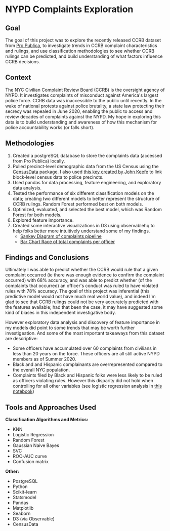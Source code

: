 # NYPD Complaints Exploration

## Goal
The goal of this project was to explore the recently released CCRB dataset from [Pro Publica](https://www.propublica.org/datastore/dataset/civilian-complaints-against-new-york-city-police-officers), to investigate trends in CCRB complaint characteristics and rulings, and use classification methodologies to see whether CCRB rulings can be predicted, and build understanding of what factors influence CCRB decisions.

## Context
The NYC Civilian Complaint Review Board (CCRB) is the oversight agency of NYPD. It investigates complaints of misconduct against America's largest police force. CCRB data was inaccessible to the public until recently. In the wake of national protests against police brutality, a state law protecting their secrecy was repealed in June 2020, enabling the public to access and review decades of complaints against the NYPD. My hope in exploring this data is to build understanding and awareness of how this mechanism for police accountability works (or falls short).

## Methodologies
1. Created a postgreSQL database to store the complaints data (accessed from Pro Publica) locally.
2. Pulled precinct-level demographic data from the US Census using the [CensusData](https://pypi.org/project/CensusData/) package. I also used [this key created by John Keefe](https://johnkeefe.net/nyc-police-precinct-and-census-data) to link block-level census data to police precincts.
3. Used pandas for data processing, feature engineering, and exploratory data analysis.
4. Tested the performance of six different classification models on the data; creating two different models to better represent the structure of CCRB rulings. Random Forest performed best on both models.
5. Optimized, evaluated, and selected the best model, which was Random Forest for both models.
6. Explored feature importance.
7. Created some interactive visualizations in D3 using observablehq to help folks better more intuitively understand some of my findings.
    - [Sankey Diagram of complaints pipeline](https://observablehq.com/d/1d11da02acbb7e56)
    - [Bar Chart Race of total complaints per officer](https://observablehq.com/d/38930dd9f2e4dd7c)

## Findings and Conclusions
Ultimately I was able to predict whether the CCRB would rule that a given complaint occurred (ie there was enough evidence to confirm the complaint occurred) with 68% accuracy, and was able to predict whether (of the complaints that occurred) an officer's conduct was ruled to have violated rules with 78% accuracy. The goal of this project was inferential (this predictive model would not have much real world value), and indeed I'm glad to see that CCRB rulings could not be very accurately predicted with the features available; had that been the case, it may have suggested some kind of biases in this independent investigative body.

However exploratory data analysis and discovery of feature importance in my models did point to some trends that may be worth further investigeation.  And some of the most important takeaways from this dataset are descriptive: 
- Some officers have accumulated over 60  complaints from civilians in less than 20 years on the force. These officers are all still active NYPD members as of Summer 2020.
- Black and and Hispanic complainants are overrepresented compared to the overall NYC population.
- Complaints filed by Black and Hispanic folks were less likely to be ruled as officers violating rules. However this disparity did not hold when controlling for all other variables (see logistic regression analysis in [this notebook](https://github.com/labb0t/nypd-complaints/blob/main/logreg_racial_disparity_rulings.ipynb)) 

## Tools and Approaches Used
**Classification Algorithms and Metrics:**
- KNN
- Logistic Regression
- Random Forest
- Gaussian Naive Bayes
- SVC
- ROC-AUC curve
- Confusion matrix

**Other:**
- PostgreSQL
- Python
- Scikit-learn
- Statsmodel
- Pandas
- Matplotlib
- Seaborn
- D3 (via Observable)
- CensusData
